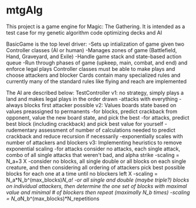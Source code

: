 # mtgAlg
This project is a game engine for Magic: The Gathering.
It is intended as a test case for my genetic algorithm code optimizing decks and AI

BasicGame is the top level driver:
  -Sets up intialization of game given two Controller classes (AI or human)
  -Manages zones of game (Battlefield, Hand, Graveyard, and Exile)
  -Handle game stack and state-based action queue
  -Run through phases of game (upkeep, main, combat, and end) and enforce legal plays
Controller classes must be able to make plays and choose attackers and blocker
Cards contain many specialized rules and currently many of the standard rules like flying and reach are implemented


The AI are described below:
TestController
    v1: no strategy, simply plays a land and makes legal plays in the order drawn
        -attacks with everything
        -always blocks first attacker possible
    v2: Values boards state based on values preassigned to permanents
        -for blocks, predict crackback from opponent, value the new board state, and pick the best
        -for attacks, predict best block (including crackback) and pick best value for yourself
        -rudementary assessment of number of calculations needed to predict crackback and reduce recursion if necessarily
        -exponentially scales with number of attackers and blockers
    v3: Implementing heuristics to remove exponential scaling
        -for attacks consider no attacks, each single attack, combo of all single attacks that weren't bad, and alpha strike
            -scaling = N_a+3
X        -consider no blocks, all single double or all blocks on each single creature, and then considering all ordering of attackers pick best possible blocks for each one at a time until no blockers left
X            -scaling = N_a*N_b^(max_blocks)*N_a!
        -or all single and double (maybe triple?) blocks on individual attackers, then determine the one set of blocks with maximal value and minimal # of blockers then repeat (maximally N_b times)
            -scaling = N_a*N_b^(max_blocks)*N_repetitions
